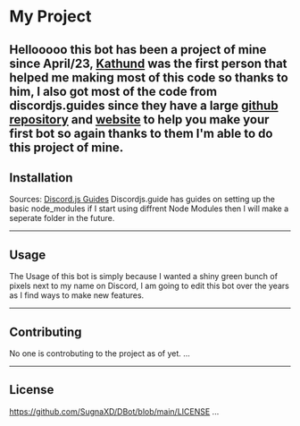 # My Project
Hellooooo this bot has been a project of mine since April/23, [Kathund](https://github.com/Kathund) was the first person that helped me making most of this code so thanks to him, I also got most of the code from discordjs.guides
since they have a large [github repository](https://github.com/discordjs/guide/tree/main/code-samples) and [website](https://discordjs.guide/) to help you make your first bot so again thanks to them I'm able to do this project of mine.
---

## Installation
Sources: [Discord.js Guides](https://discordjs.guide/preparations/)
Discordjs.guide has guides on setting up the basic node_modules if I start using diffrent Node Modules then I will make a seperate folder in the future.

---

## Usage
The Usage of this bot is simply because I wanted a shiny green bunch of pixels next to my name on Discord, I am going to edit this bot over the years as I find ways to make new features.

---

## Contributing
No one is controbuting to the project as of yet.
...

---

## License
https://github.com/SugnaXD/DBot/blob/main/LICENSE
...
